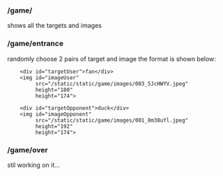 ### /game/ 
shows all the targets and images

### /game/entrance
randomly choose 2 pairs of target and image
the format is shown below:

```
	<div id="targetUser">fan</div>
    <img id="imageUser"
    	 src="/static/static/game/images/003_5JcHWYV.jpeg" 
     	 height="180"
     	 height="174">

  	<div id="targetOpponent">duck</div>
    <img id="imageOpponent"
    	 src="/static/static/game/images/001_8m38uYl.jpeg" 
     	 height="192"
     	 height="174">

```

### /game/over
stil working on it...